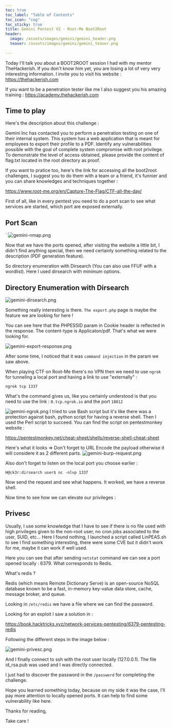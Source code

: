 ```yaml
---
toc: true
toc_label: "Table of Contents"
toc_icon: "cog"
toc_sticky: true
title: Gemini Pentest V2 - Root-Me Boot2Root 
header:
  image: /assets/images/gemini/gemini_header.png
  teaser: /assets/images/gemini/gemini_teaser.png
  
---
```



Today I'll talk you about a BOOT2ROOT session I had with my mentor TheHackerish. If you don't know him yet, you are losing a lot of very very interesting information. I invite you to visit his website : https://thehackerish.com 

If you want to be a penetration tester like me I also suggest you his amazing training : 
https://academy.thehackerish.com


Time to play
--

Here's the description about this challenge : 

Gemini Inc has contacted you to perform a penetration testing on one of their internal system. This system has a web application that is meant for employees to export their profile to a PDF. Identify any vulnerabilities possible with the goal of complete system compromise with root privilege. To demonstrate the level of access obtained, please provide the content of flag.txt located in the root directory as proof.

If you want to pratice too, here's the link for accessing all the boot2root challenges, I suggest you to do them with a team or a friend, it's funnier and you can share knowledges and techniques together : 

https://www.root-me.org/en/Capture-The-Flag/CTF-all-the-day/




First of all, like in every pentest you need to do a port scan to see what services are started, which port are exposed externally. 


Port Scan
--

`
![gemini-nmap.png](/assets/images/gemini/gemini-nmap.png)

Now that we have the ports opened, after visiting the website a little bit, I didn't find anything special, then we need certainly something related to the description (PDF generation feature).

So directory enumeration with Dirsearch (You can also use FFUF with a wordlist). Here I used dirsearch with minimum options. 

Directory Enumeration with Dirsearch
--

![gemini-dirsearch.png](/assets/images/gemini/gemini-dirsearch.png)

Something really interesting is there. `The export.php` page is maybe the feature we are looking for here ! 

You can see here that the PHPESSID param in Cookie header is reflected in the response. The content-type is Applicaton/pdf. That's what we were looking for. 

![gemini-export-response.png](/assets/images/gemini/gemini-export-response.png)

After some time, I noticed that it was `command injection`  in the param we saw above. 

When playing CTF on Root-Me there's no VPN then we need to use `ngrok` for tunneling a local port and having a link to use "externally" :

`ngrok tcp 1337`


What's the command gives us, like you certainly understood is that you need to use the link : 
`0.tcp.ngrok.io`  and the port `18812`

![gemini-ngrok.png](/assets/images/gemini/gemini-ngrok.png)
I tried to use Bash script but it's like there was a protection against bash, python script for having a reverse shell. Then I used the Perl script to succeed. You can find the script on pentestmonkey website : 

https://pentestmonkey.net/cheat-sheet/shells/reverse-shell-cheat-sheet

Here's what it looks => Don't forget to URL Encode the payload otherwise it will considere it as 2 different parts. 
![gemini-burp-request.png](/assets/images/gemini/gemini-burp-request.png)

Also don't forget to listen on the local port you choose earlier : 

`H@ck3r:dirsearch user$ nc -nlvp 1337`

Now send the request and see what happens. It worked, we have a reverse shell.




Now time to see how we can elevate our privileges : 

Privesc
--

Usually, I use some knowledge that I have to see if there is no file used with high privileges given to the non-root user, no cron jobs associated to the user, SUID, etc... Here I found nothing, I launched a script called LinPEAS.sh to see I find something interesting, there were some CVE but it didn't work for me, maybe it can work if well used. 

Here you can see that after sending `netstat` command we can see a port opened locally : 6379. What corresponds to Redis. 

What's redis ? 

Redis (which means Remote Dictionary Serve) is an open-source NoSQL database known to be a fast, in-memory key-value data store, cache, message broker, and queue.


Looking in `/etc/redis` we have a file where we can find the password. 

Looking for an exploit I saw a solution in : 

https://book.hacktricks.xyz/network-services-pentesting/6379-pentesting-redis

Following the different steps in the image below : 

![gemini-privesc.png](/assets/images/gemini/gemini-privesc.png)

And I finally connect to ssh with the root user locally (127.0.0.1). The file id_rsa.pub was used and I was directly connected. 

I just had to discover the password in the `/password` for completing the challenge.



Hope you learned something today, because on my side it was the case, I'll pay more attention to locally opened ports. It can help to find some vulnerability like here. 


Thanks for reading, 

Take care !





